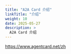 ```yaml
---
title: "A2A Card 介绍"
linkTitle: "介绍"
weight: 10
date: 2025-05-27
description: >
  A2A Card 介绍
---
```






https://www.agentcard.net/zh